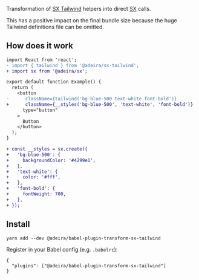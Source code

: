Transformation of [SX Tailwind](https://github.com/adeira/universe/tree/master/src/sx-tailwind) helpers into direct [SX](https://github.com/adeira/universe/tree/master/src/sx) calls.

This has a positive impact on the final bundle size because the huge Tailwind definitions file can be omitted.

## How does it work

```diff
import React from 'react';
- import { tailwind } from '@adeira/sx-tailwind';
+ import sx from '@adeira/sx';

export default function Example() {
  return (
    <button
-      className={tailwind('bg-blue-500 text-white font-bold')}
+      className={__styles('bg-blue-500', 'text-white', 'font-bold')}
      type="button"
    >
      Button
    </button>
  );
}

+ const __styles = sx.create({
+   'bg-blue-500': {
+     backgroundColor: '#4299e1',
+   },
+   'text-white': {
+     color: '#fff',
+   },
+   'font-bold': {
+     fontWeight: 700,
+   },
+ });
```

## Install

```
yarn add --dev @adeira/babel-plugin-transform-sx-tailwind
```

Register in your Babel config (e.g. `.babelrc`):

```
{
  "plugins": ["@adeira/babel-plugin-transform-sx-tailwind"]
}
```
